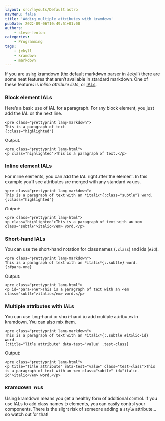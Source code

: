 ```yaml
---
layout: src/layouts/Default.astro
navMenu: false
title: 'Adding multiple attributes with kramdown'
pubDate: 2022-09-06T10:49:51+01:00
authors:
    - steve-fenton
categories:
    - Programming
tags:
    - jekyll
    - kramdown
    - markdown
---
```


If you are using kramdown (the default markdown parser in Jekyll) there are some neat features that aren’t available in standard markdown. One of these features is *inline attribute lists*, or [IALs](https://kramdown.gettalong.org/syntax.html#inline-attribute-lists).

### Block element IALs

Here’s a basic use of IAL for a paragraph. For any block element, you just add the IAL on the next line.

```
<pre class="prettyprint lang-markdown">
This is a paragraph of text.
{:class="highlighted"}
```
Output:

```
<pre class="prettyprint lang-html">
<p class="highlighted">This is a paragraph of text.</p>
```
### Inline element IALs

For inline elements, you can add the IAL right after the element. In this example you’ll see attributes are merged with any standard values.

```
<pre class="prettyprint lang-markdown">
This is a paragraph of text with an *italic*{:class="subtle"} word.
{:class="highlighted"}
```
Output:

```
<pre class="prettyprint lang-html">
<p class="highlighted">This is a paragraph of text with an <em class="subtle">italic</em> word.</p>
```
### Short-hand IALs

You can use the short-hand notation for class names (`.class`) and ids (`#id`).

```
<pre class="prettyprint lang-markdown">
This is a paragraph of text with an *italic*{:.subtle} word.
{:#para-one}
```
Output:

```
<pre class="prettyprint lang-html">
<p id="para-one">This is a paragraph of text with an <em class="subtle">italic</em> word.</p>
```
### Multiple attributes with IALs

You can use long-hand or short-hand to add multiple attributes in kramdown. You can also mix them.

```
<pre class="prettyprint lang-markdown">
This is a paragraph of text with an *italic*{:.subtle #italic-id} word.
{:title="Title attribute" data-test="value" .test-class}
```
Output:

```
<pre class="prettyprint lang-html">
<p title="Title attribute" data-test="value" class="test-class">This is a paragraph of text with an <em class="subtle" id="italic-id">italic</em> word.</p>
```
### kramdown IALs

Using kramdown means you get a healthy form of additional control. If you use IALs to add class names to elements, you can easily control your components. There is the slight risk of someone adding a `style` attribute… so watch out for that!